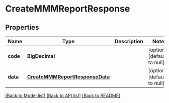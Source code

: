 # CreateMMMReportResponse
## Properties

| Name | Type | Description | Notes |
|------------ | ------------- | ------------- | -------------|
| **code** | **BigDecimal** |  | [optional] [default to null] |
| **data** | [**CreateMMMReportResponseData**](CreateMMMReportResponseData.md) |  | [optional] [default to null] |

[[Back to Model list]](../README.md#documentation-for-models) [[Back to API list]](../README.md#documentation-for-api-endpoints) [[Back to README]](../README.md)

